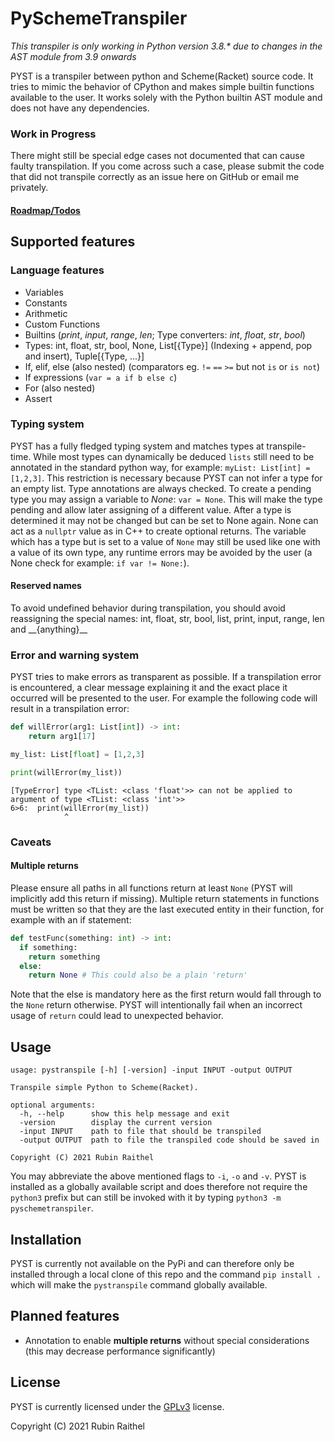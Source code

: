 
# PySchemeTranspiler

*This transpiler is only working in Python version 3.8.\* due to changes in the AST module from 3.9 onwards*

PYST is a transpiler between python and Scheme(Racket) source code. It tries to mimic the behavior of CPython and makes simple builtin functions available to the user. It works solely with the Python builtin AST module and does not have any dependencies. 

### Work in Progress
There might still be special edge cases not documented that can cause faulty transpilation. If you come across such a case, please submit the code that did not transpile correctly as an issue here on GitHub or email me privately.

#### [Roadmap/Todos](https://github.com/Coronon/PySchemeTranspiler/issues/10)

## Supported features

### Language features
 - Variables
 - Constants
 - Arithmetic
 - Custom Functions
 - Builtins (*print*, *input*, *range*, *len*; Type converters: *int*, *float*, *str*, *bool*)
 - Types: int, float, str, bool, None, List[{Type}] (Indexing + append, pop and insert), Tuple[{Type, ...}]
 - If, elif, else (also nested) (comparators eg. `!=` `==` `>=` but not `is` or `is not`)
 - If expressions (`var = a if b else c`)
 - For (also nested)
 - Assert

### Typing system
PYST has a fully fledged typing system and matches types at transpile-time. While most types can dynamically be deduced `lists` still need to be annotated in the standard python way, for example: `myList: List[int] = [1,2,3]`. This restriction is necessary because PYST can not infer a type for an empty list. Type annotations are always checked. To create a pending type you may assign a variable to *None*: `var = None`. This will make the type pending and allow later assigning of a different value. After a type is determined it may not be changed but can be set to None again. None can act as a `nullptr` value as in C++ to create optional returns. The variable which has a type but is set to a value of `None` may still be used like one with a value of its own type, any runtime errors may be avoided by the user (a None check for example: `if var != None:`).

#### Reserved names
To avoid undefined behavior during transpilation, you should avoid reassigning the special names: int, float, str, bool, list, print, input, range, len and \__{anything}__

### Error and warning system
PYST tries to make errors as transparent as possible. If a transpilation error is encountered, a clear message explaining it and the exact place it occurred will be presented to the user. For example the following code will result in a transpilation error:

```python
def willError(arg1: List[int]) -> int:
	return arg1[17]

my_list: List[float] = [1,2,3]

print(willError(my_list))
```

    [TypeError] type <TList: <class 'float'>> can not be applied to argument of type <TList: <class 'int'>>
    6>6:  print(willError(my_list))
                ^
### Caveats
#### Multiple returns
Please ensure all paths in all functions return at least `None` (PYST will implicitly add this return if missing). Multiple return statements in functions must be written so that they are the last executed entity in their function, for example with an if statement:
```python
def testFunc(something: int) -> int:
  if something:
    return something
  else:
    return None # This could also be a plain 'return'
```
Note that the else is mandatory here as the first return would fall through to the `None` return otherwise.
PYST will intentionally fail when an incorrect usage of `return` could lead to unexpected behavior.

## Usage

    usage: pystranspile [-h] [-version] -input INPUT -output OUTPUT
    
    Transpile simple Python to Scheme(Racket).
    
    optional arguments:
      -h, --help      show this help message and exit
      -version        display the current version
      -input INPUT    path to file that should be transpiled
      -output OUTPUT  path to file the transpiled code should be saved in
    
    Copyright (C) 2021 Rubin Raithel
You may abbreviate the above mentioned flags to `-i`, `-o` and `-v`.
PYST is installed as a globally available script and does therefore not require the `python3` prefix but can still be invoked with it by typing `python3 -m pyschemetranspiler`.

## Installation
PYST is currently not available on the PyPi and can therefore only be installed through a local clone of this repo and the command `pip install .` which will make the `pystranspile` command globally available.

## Planned features
- Annotation to enable **multiple returns** without special considerations (this may decrease performance significantly)

## License
PYST is currently licensed under the [GPLv3](https://www.gnu.org/licenses/gpl-3.0.en.html) license.

Copyright (C) 2021 Rubin Raithel
